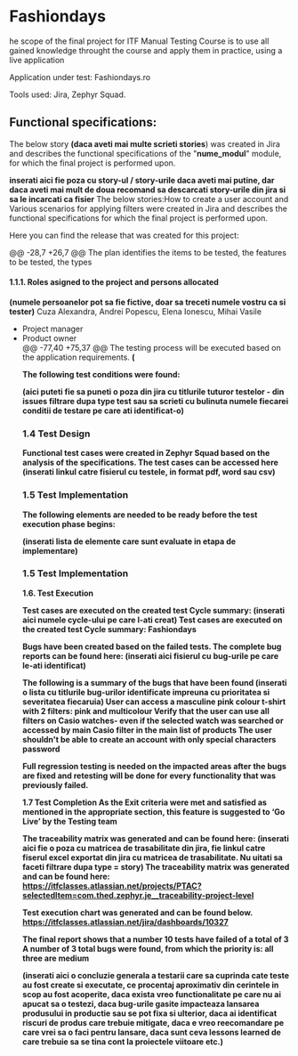 # Fashiondays
he scope of the final project for ITF Manual Testing Course is to use all gained knowledge throught the course and apply them in practice, using a live application

Application under test: Fashiondays.ro

Tools used: Jira, Zephyr Squad.

<h2>Functional specifications:</h2>

The below story **(daca aveti mai multe scrieti stories**) was created in Jira and describes the functional specifications of the "**nume_modul**" module, for which the final project is performed upon.

**inserati aici fie poza cu story-ul / story-urile daca aveti mai putine, dar daca aveti mai mult de doua recomand sa descarcati story-urile din jira si sa le incarcati ca fisier**
The below stories:How to create a user account and Various scenarios for applying filters were created in Jira and describes the functional specifications  for which the final project is performed upon.

Here you can find the release that was created for this project:

@@ -28,7 +26,7 @@ The plan identifies the items to be tested, the features to be tested, the types

<h4>1.1.1. Roles asigned to the project and persons allocated</h4>

**(numele persoanelor pot sa fie fictive, doar sa treceti numele vostru ca si tester)**
Cuza Alexandra, Andrei Popescu, Elena Ionescu, Mihai Vasile
<ul>
  <li>Project manager</li> 
  <li>Product owner</li>
@@ -77,40 +75,37 @@ The testing process will be executed based on the application requirements. <b>(

The following test conditions were found: <br>

**(aici puteti fie sa puneti o poza din jira cu titlurile tuturor testelor - din issues filtrare dupa type test sau sa scrieti cu bulinuta numele fiecarei conditii de testare pe care ati identificat-o)**

<h3>1.4 Test Design</h3>

Functional test cases were created in Zephyr Squad based on the analysis of the specifications. The test cases can be accessed here **(inserati linkul catre fisierul cu testele, in format pdf, word sau csv)**

<h3>1.5 Test Implementation</h3>

The following elements are needed to be ready before the test execution phase begins:

**(inserati lista de elemente care sunt evaluate in etapa de implementare)**
<h3>1.5 Test Implementation</h3
<h3>1.6. Test Execution </h3>

Test cases are executed on the created test Cycle summary: **(inserati aici numele cycle-ului pe care l-ati creat)**
Test cases are executed on the created test Cycle summary: Fashiondays

Bugs have been created based on the failed tests. The complete bug reports can be found here: **(inserati aici fisierul cu bug-urile pe care le-ati identificat)**

The following is a summary of the bugs that have been found
**(inserati o lista cu titlurile bug-urilor identificate impreuna cu prioritatea si severitatea fiecaruia)**
User can access a masculine pink colour t-shirt with 2 filters: pink and multicolour
Verify that the user can use all filters on Casio watches- even if the selected watch was searched or accessed by main Casio filter in the main list of products 
The user shouldn't be able to create an account with only special characters password

Full regression testing is needed on the impacted areas after the bugs are fixed and retesting will be done for every functionality that was previously failed.

1.7 Test Completion
As the Exit criteria were met and satisfied as mentioned in the appropriate section, this feature is suggested to ‘Go Live’ by the Testing team

The traceability matrix was generated and can be found here: **(inserati aici fie o poza cu matricea de trasabilitate din jira, fie linkul catre fiserul excel exportat din jira cu matricea de trasabilitate. Nu uitati sa faceti filtrare dupa type = story)**
The traceability matrix was generated and can be found here: https://itfclasses.atlassian.net/projects/PTAC?selectedItem=com.thed.zephyr.je__traceability-project-level

Test execution chart was generated and can be found below. 
https://itfclasses.atlassian.net/jira/dashboards/10327

The final report shows that a number 10 tests have failed of a total of 3
A number of 3 total bugs were found, from which the priority is: all three are medium

**(inserati aici o concluzie generala a testarii care sa cuprinda cate teste au fost create si executate, ce procentaj aproximativ din cerintele in scop au fost acoperite, daca exista vreo functionalitate pe care nu ai apucat sa o testezi, daca bug-urile gasite impacteaza lansarea produsului in productie sau se pot fixa si ulterior, daca ai identificat riscuri de produs care trebuie mitigate, daca e vreo reecomandare pe care vrei sa o faci pentru lansare, daca sunt ceva lessons learned de care trebuie sa se tina cont la proiectele viitoare etc.)**
